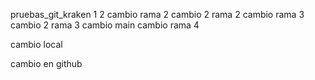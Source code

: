 pruebas_git_kraken
1
2
cambio rama 2
cambio 2 rama 2
cambio rama 3
cambio 2 rama 3
cambio main
cambio rama 4

cambio local

cambio en github
